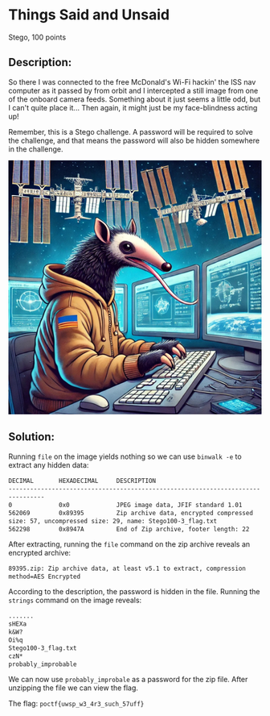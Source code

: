 # Things Said and Unsaid
Stego, 100 points

## Description:
So there I was connected to the free McDonald's Wi-Fi hackin' the ISS nav computer as it passed by from orbit and I intercepted a still image from one of the onboard camera feeds. Something about it just seems a little odd, but I can't quite place it... Then again, it might just be my face-blindness acting up!

Remember, this is a Stego challenge. A password will be required to solve the challenge, and that means the password will also be hidden somewhere in the challenge.

![Image](images/Stego100-3.jpeg)

## Solution:

Running ``file`` on the image yields nothing so we can use ``binwalk -e`` to extract any hidden data: 

```shell
DECIMAL       HEXADECIMAL     DESCRIPTION
--------------------------------------------------------------------------------
0             0x0             JPEG image data, JFIF standard 1.01
562069        0x89395         Zip archive data, encrypted compressed size: 57, uncompressed size: 29, name: Stego100-3_flag.txt
562298        0x8947A         End of Zip archive, footer length: 22
```

After extracting, running the ``file`` command on the zip archive reveals an encrypted archive:  

```shell
89395.zip: Zip archive data, at least v5.1 to extract, compression method=AES Encrypted
```

According to the description, the password is hidden in the file. Running the ```strings``` command on the image reveals: 

```shell
.......
sHEXa
k&W?
Oi%q
Stego100-3_flag.txt
czN*
probably_improbable
```

We can now use ``probably_improbale`` as a password for the zip file. After unzipping the file we can view the flag.

The flag: ``poctf{uwsp_w3_4r3_such_57uff}``